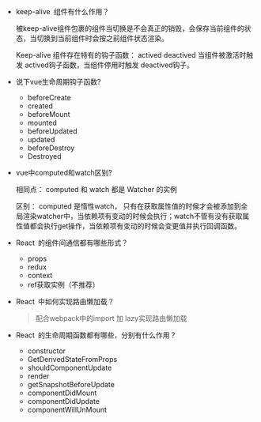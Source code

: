 - keep-alive 组件有什么作用？

  被keep-alive组件包裹的组件当切换是不会真正的销毁，会保存当前组件的状态，当切换到当前组件时会按之前组件状态渲染。

  Keep-alive 组件存在特有的钩子函数： actived  deactived   当组件被激活时触发 actived钩子函数，当组件停用时触发 deactived钩子。

- 说下vue生命周期钩子函数?

  - beforeCreate
  - created
  - beforeMount
  - mounted
  - beforeUpdated
  - updated
  - beforeDestroy
  - Destroyed

- vue中computed和watch区别?

  相同点： computed 和 watch 都是 Watcher 的实例

  区别： computed 是惰性watch， 只有在获取属性值的时候才会被添加到全局渲染watcher中，当依赖项有变动的时候会执行；watch不管有没有获取属性值都会执行get操作，当依赖项有变动的时候会变更值并执行回调函数。

- React 的组件间通信都有哪些形式？

  - props
  - redux
  - context
  - ref获取实例（不推荐）

- React 中如何实现路由懒加载？

  > 配合webpack中的import 加 lazy实现路由懒加载

- React 的生命周期函数都有哪些，分别有什么作用？

  - constructor
  - GetDerivedStateFromProps
  - shouldComponentUpdate
  - render
  - getSnapshotBeforeUpdate
  - componentDidMount
  - componentDidUpdate
  - componentWillUnMount